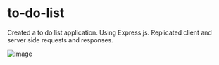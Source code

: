 # to-do-list
Created a to do list application. Using Express.js. Replicated client and server side requests and responses.

![image](https://github.com/kevinyejoonlee/to-do-list/assets/73869929/cb65c95c-c2dc-4e4e-8656-486066cb01da)

